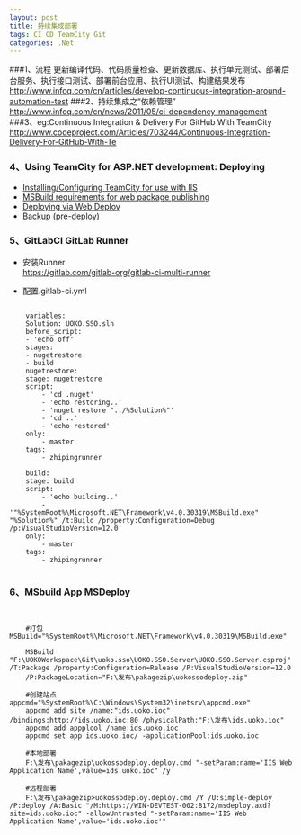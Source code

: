 ```yaml
---
layout: post
title: 持续集成部署
tags: CI CD TeamCity Git
categories: .Net
---
```


###1、流程
更新编译代码、代码质量检查、更新数据库、执行单元测试、部署后台服务、执行接口测试、部署前台应用、执行UI测试、构建结果发布  
http://www.infoq.com/cn/articles/develop-continuous-integration-around-automation-test
###2、持续集成之“依赖管理”
http://www.infoq.com/cn/news/2011/05/ci-dependency-management
###3、eg:Continuous Integration & Delivery For GitHub With TeamCity
http://www.codeproject.com/Articles/703244/Continuous-Integration-Delivery-For-GitHub-With-Te  

### 4、Using TeamCity for ASP.NET development: Deploying

* [Installing/Configuring TeamCity for use with IIS](https://johanleino.wordpress.com/2013/03/19/using-teamcity-for-asp-net-development/) 
* [MSBuild requirements for web package publishing](https://johanleino.wordpress.com/2013/03/19/using-teamcity-for-asp-net-development-part-2/)
* [Deploying via Web Deploy](https://johanleino.wordpress.com/2013/04/02/using-teamcity-for-asp-net-development-part-3/)
* [Backup (pre-deploy)](https://johanleino.wordpress.com/2013/05/24/using-teamcity-for-asp-net-development-part-4/)

### 5、GitLabCI GitLab Runner  
* 安装Runner  
    https://gitlab.com/gitlab-org/gitlab-ci-multi-runner

* 配置.gitlab-ci.yml
    
<pre><code>
    variables:
    Solution: UOKO.SSO.sln
    before_script:
    - 'echo off'
    stages:
    - nugetrestore
    - build
    nugetrestore:
    stage: nugetrestore
    script:
        - 'cd .nuget'
        - 'echo restoring..'
        - 'nuget restore "../%Solution%"'
        - 'cd ..'
        - 'echo restored'
    only:
        - master
    tags:
        - zhipingrunner

    build:
    stage: build
    script:
        - 'echo building..'
        - '"%SystemRoot%\Microsoft.NET\Framework\v4.0.30319\MSBuild.exe" "%Solution%" /t:Build /property:Configuration=Debug /p:VisualStudioVersion=12.0'
    only:
        - master
    tags:
        - zhipingrunner
 </code></pre>

### 6、MSbuild App MSDeploy
<pre><code>

    #打包 MSBuild="%SystemRoot%\Microsoft.NET\Framework\v4.0.30319\MSBuild.exe"

    MSBuild "F:\UOKOWorkspace\Git\uoko.sso\UOKO.SSO.Server\UOKO.SSO.Server.csproj" /T:Package /property:Configuration=Release /P:VisualStudioVersion=12.0 
    /P:PackageLocation="F:\发布\pakagezip\uokossodeploy.zip"

    #创建站点 appcmd="%SystemRoot%\C:\Windows\System32\inetsrv\appcmd.exe"
    appcmd add site /name:"ids.uoko.ioc"  /bindings:http://ids.uoko.ioc:80 /physicalPath:"F:\发布\ids.uoko.ioc"
    appcmd add appplool /name:ids.uoko.ioc
    appcmd set app ids.uoko.ioc/ -applicationPool:ids.uoko.ioc

    #本地部署
    F:\发布\pakagezip\uokossodeploy.deploy.cmd "-setParam:name='IIS Web Application Name',value=ids.uoko.ioc" /y

    #远程部署
    F:\发布\pakagezip>uokossodeploy.deploy.cmd /Y /U:simple-deploy /P:deploy /A:Basic "/M:https://WIN-DEVTEST-002:8172/msdeploy.axd?site=ids.uoko.ioc" -allowUntrusted "-setParam:name='IIS Web Application Name',value='ids.uoko.ioc'"
 </code></pre>